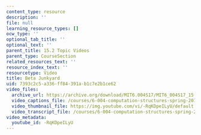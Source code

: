 ```yaml
---
content_type: resource
description: ''
file: null
learning_resource_types: []
ocw_type: ''
optional_tab_title: ''
optional_text: ''
parent_title: 15.2 Topic Videos
parent_type: CourseSection
related_resources_text: ''
resource_index_text: ''
resourcetype: Video
title: Beta Junkyard
uid: 7393c2c5-a336-ff84-391a-b1c7e2b1ce62
video_files:
  archive_url: https://archive.org/download/MIT6.004S17/MIT6_004S17_15-02-07-02_300k.mp4
  video_captions_file: /courses/6-004-computation-structures-spring-2017/bcd22587c28455d3b4f119b0bd8e079d_-RqKDpeILyU.vtt
  video_thumbnail_file: https://img.youtube.com/vi/-RqKDpeILyU/default.jpg
  video_transcript_file: /courses/6-004-computation-structures-spring-2017/c958f7f344c5e35620e2aab6a5d19b91_-RqKDpeILyU.pdf
video_metadata:
  youtube_id: -RqKDpeILyU
---
```


